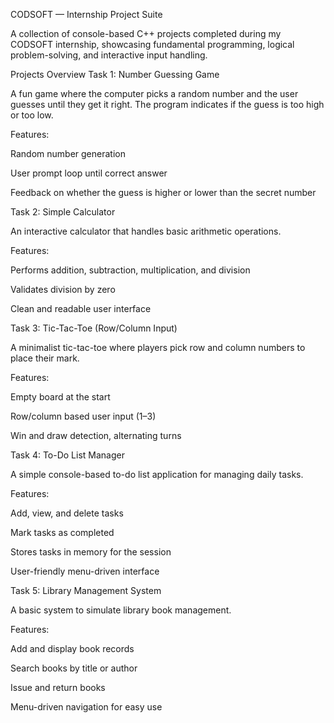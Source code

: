 CODSOFT — Internship Project Suite

A collection of console-based C++ projects completed during my CODSOFT internship, showcasing fundamental programming, logical problem-solving, and interactive input handling.

Projects Overview
Task 1: Number Guessing Game

A fun game where the computer picks a random number and the user guesses until they get it right. The program indicates if the guess is too high or too low.

Features:

Random number generation

User prompt loop until correct answer

Feedback on whether the guess is higher or lower than the secret number

Task 2: Simple Calculator

An interactive calculator that handles basic arithmetic operations.

Features:

Performs addition, subtraction, multiplication, and division

Validates division by zero

Clean and readable user interface

Task 3: Tic-Tac-Toe (Row/Column Input)

A minimalist tic-tac-toe where players pick row and column numbers to place their mark.

Features:

Empty board at the start

Row/column based user input (1–3)

Win and draw detection, alternating turns

Task 4: To-Do List Manager

A simple console-based to-do list application for managing daily tasks.

Features:

Add, view, and delete tasks

Mark tasks as completed

Stores tasks in memory for the session

User-friendly menu-driven interface

Task 5: Library Management System

A basic system to simulate library book management.

Features:

Add and display book records

Search books by title or author

Issue and return books

Menu-driven navigation for easy use
